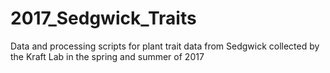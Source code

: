 # 2017_Sedgwick_Traits
Data and processing scripts for plant trait data from Sedgwick collected by the Kraft Lab in the spring and summer of 2017
